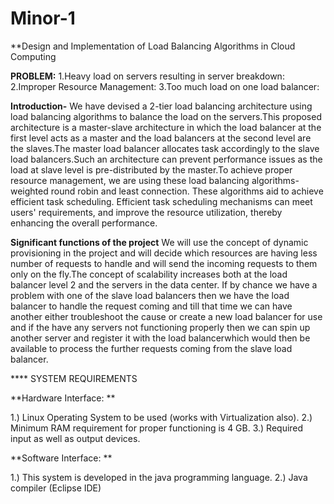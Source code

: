 # Minor-1
**Design and Implementation of Load Balancing Algorithms in Cloud Computing

**PROBLEM:**
1.Heavy load on servers resulting in server breakdown:
2.Improper Resource Management:
3.Too much load on one load balancer:


**Introduction-**
We have devised a 2-tier load balancing architecture using load balancing algorithms to balance the load on the servers.This proposed architecture is a master-slave architecture in which the load balancer at the first level acts as a master and the load balancers at the  second level are the slaves.The master load balancer allocates task accordingly to the slave load balancers.Such an architecture can prevent performance issues as the load at slave level is pre-distributed by the master.To achieve proper resource management, we are using these load balancing algorithms-weighted round robin and least connection. These algorithms aid to achieve efficient task scheduling. Efficient task scheduling mechanisms can meet users' requirements, and improve the resource utilization, thereby enhancing the overall performance.



**Significant functions of the project**
 We will use the concept of dynamic provisioning in the project and will decide which resources are having  less number of requests to handle and will send the incoming requests to them only on the fly.The concept of scalability increases both at the load balancer level 2 and the servers in the data center. If by chance we have a problem with one of the slave load balancers then we have the load balancer to handle the request coming and till that time we can have another either troubleshoot the cause or create a new load balancer for use and if the have any servers not functioning properly then we can spin up another server and register it with the load balancerwhich would then be available to process the further requests coming from the slave load balancer.
 
 
 
**** SYSTEM REQUIREMENTS

**Hardware Interface: **

1.) Linux Operating System to be used (works with Virtualization also). 
2.) Minimum RAM requirement for proper functioning is 4 GB. 
3.) Required input as well as output devices. 

**Software Interface: **

1.) This system is developed in the java programming language. 
2.) Java compiler (Eclipse IDE)

 
 
 



